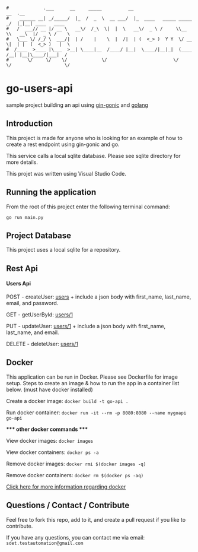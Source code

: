```                                                                      
#             .___      __     _____          __                         __  .__               
#    ______ __| _/_____/  |_  /  _  \  __ ___/  |_  ____   _____ _____ _/  |_|__| ____   ____  
#   /  ___// __ |/ __ \   __\/  /_\  \|  |  \   __\/  _ \ /     \\__  \\   __\  |/  _ \ /    \ 
#   \___ \/ /_/ \  ___/|  | /    |    \  |  /|  | (  <_> )  Y Y  \/ __ \|  | |  (  <_> )   |  \
#  /____  >____ |\___  >__| \____|__  /____/ |__|  \____/|__|_|  (____  /__| |__|\____/|___|  /
#       \/     \/    \/             \/                         \/     \/                    \/ 
```
# go-users-api
sample project building an api using [gin-gonic](https://github.com/gin-gonic/gin) and [golang](https://golang.org/)


Introduction
------------
This project is made for anyone who is looking for an example of how to create a rest endpoint using gin-gonic and go.

This service calls a local sqlite database. Please see sqlite directory for more details. 

This projet was written using Visual Studio Code.   


Running the application
-----
From the root of this project enter the following terminal command:

`go run main.py`  


Project Database
-----
This project uses a local sqlite for a repository.  


Rest Api 
-----

#### Users Api

POST - createUser: [users](http://localhost:8080/users) + include a json body with first_name, last_name, email, and password.

GET - getUserById: [users/1](http://localhost:8080/users/1)

PUT - updateUser: [users/1](http://localhost:8080/users/1) + include a json body with first_name, last_name, and email.

DELETE - deleteUser: [users/1](http://localhost:8080/users/1)

    
Docker
-----
This application can be run in Docker.  Please see Dockerfile for image setup.  Steps to create an image & how to run 
the app in a container list below. (must have docker installed)

Create a docker image: `docker build -t go-api .`

Run docker container: `docker run -it --rm -p 8080:8080 --name mygoapi go-api`

__*** other docker commands ***__

View docker images: `docker images`

View docker containers: `docker ps -a`

Remove docker images: `docker rmi $(docker images -q)`

Remove docker containers: `docker rm $(docker ps -aq)`

[Click here for more information regarding docker](https://docs.docker.com/)


Questions / Contact / Contribute
------------
Feel free to fork this repo, add to it, and create a pull request if you like to contribute.  

If you have any questions, you can contact me via email: `sdet.testautomation@gmail.com`
